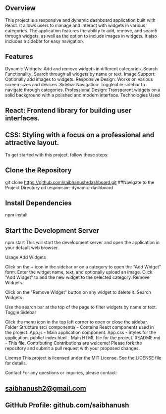 ## Overview
This project is a responsive and dynamic dashboard application built with React. It allows users to manage and interact with widgets in various categories. The application features the ability to add, remove, and search through widgets, as well as the option to include images in widgets. It also includes a sidebar for easy navigation.

## Features
Dynamic Widgets: Add and remove widgets in different categories.
Search Functionality: Search through all widgets by name or text.
Image Support: Optionally add images to widgets.
Responsive Design: Works on various screen sizes and devices.
Sidebar Navigation: Toggleable sidebar to navigate through categories.
Professional Design: Transparent widgets on a solid background with a polished and modern interface.
Technologies Used
## React: Frontend library for building user interfaces.
## CSS: Styling with a focus on a professional and attractive layout.

To get started with this project, follow these steps:

## Clone the Repository
 git clone https://github.com/saibhanush/dashboard.git
##Navigate to the Project Directory
cd responsive-dynamic-dashboard
## Install Dependencies
npm install
## Start the Development Server
npm start
This will start the development server and open the application in your default web browser.

Usage
Add Widgets

Click on the + icon in the sidebar or on a category to open the "Add Widget" form.
Enter the widget name, text, and optionally upload an image.
Click "Add Widget" to add the new widget to the selected category.
Remove Widgets

Click on the "Remove Widget" button on any widget to delete it.
Search Widgets

Use the search bar at the top of the page to filter widgets by name or text.
Toggle Sidebar

Click the menu icon in the top left corner to open or close the sidebar.
Folder Structure
src/
components/ - Contains React components used in the project.
App.js - Main application component.
App.css - Styles for the application.
public/
index.html - Main HTML file for the project.
README.md - This file.
Contributing
Contributions are welcome! Please fork the repository and submit a pull request with your proposed changes.

License
This project is licensed under the MIT License. See the LICENSE file for details.

Contact
For any questions or inquiries, please contact:

## saibhanush2@gmail.com
## GitHub Profile: github.com/saibhanush
